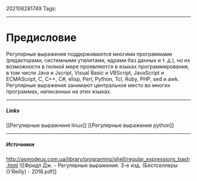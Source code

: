 202106281749
Tags:
___
# Предисловие
Регулярные выражения поддерживаются многими программами (редакторами, системными утилитами, ядрами баз данных и т. д.), но их возможности в полной мере проявляются в языках программирования, в том числе Java и Jscript, Visual Basic и VBScript, JavaScript и ECMAScript, C, C++, C#, elisp, Perl, Python, Tcl, Ruby, PHP, sed и awk. Регулярные выражения занимают центральное место во многих программах, написанных на этих языках.

___
##### Links
[[Регулярные выражнеия linux]]
[[Регулярные выражения python]]

---
##### Источники
http://asmodeus.com.ua/library/programing/shell/regular_expressions_bash.html
![[Фридл Дж. - Регулярные выражения. 3-е изд. (Бестселлеры O'Reilly) - 2018.pdf]]
